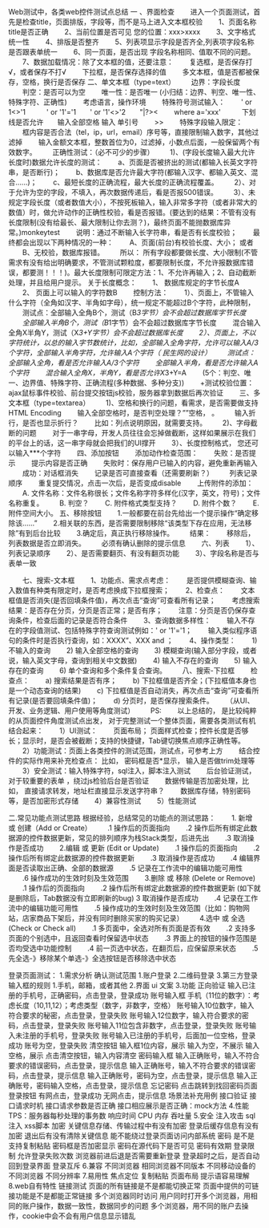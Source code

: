 Web测试中，各类web控件测试点总结
一 、界面检查
　　进入一个页面测试，首先是检查title，页面排版，字段等，而不是马上进入文本框校验
　　1、页面名称title是否正确
　　2、当前位置是否可见  您的位置：xxx>xxxx
　　3、文字格式统一性
　　4、排版是否整齐
　　5、列表项显示字段是否齐全,列表项字段名称是否跟表单统一
　　6、同一页面，是否出现 字段名称相同、值取不同的问题。
　　7、数据加载情况：除了文本框的值，还要注意：
　　复选框，是否保存打√，或者保存不打√
　　下拉框，是否保存选择的值
　　多文本框，值是否都被保存，空格，换行是否保存
二、单文本框（type=text）
　　边界：字段长度
　　判空：是否可以为空
　　唯一性：是否唯一        (小归结：边界、判空、唯一性、特殊字符、正确性)
　　考虑语言，操作环境
　　特殊符号测试输入：
　　' or 1<>'1　　　' or '1'='1　　' or '1'<>'2　　"|?><
　　where a='xxx'　　　下划线是否允许　　输入全部空格  输入 单引号
　　><script>alert(“123”);</script>>
　　特殊字段输入限定：
　　框内容是否合法（tel，ip，url，email）序号等，直接限制输入数字，其他过滤掉
　　输入金额文本框，整数首位为0，过滤掉，小数点后面，一般保留两个有效数字。
　　正确性测试：（必不可少的步骤）
　　1)、(字段长度输入最大允许长度时)数据允许长度的测试：
　　a、页面是否被挤出的测试(都输入长英文字符串，是否断行)；
　　b、数据库是否允许最大字符(都输入汉字、都输入英文、混合……)；
　　c、最短长度的正确流程，最大长度的正确流程覆盖。
　　2）、对于允许为空的字段，不填入，再次数据传递后，看是否报500错误。
　　3）、未规定字段长度（或者数值大小），不按死板输入，输入非常多字符（或者非常大的数值）时，做允许动作的正确性校验，看是否报错。(要达到的结果：不管有没有长度限制(没有给最长、最大限制让你去测？)，最终页面不能抛数据库异常。)monkeytest
　　说明：通过不断输入长字符串，看是否有长度校验；
　　最终都会出现以下两种情况的一种：
　　A、页面(前台)有校验长度、大小；   或者
　　B、无校验，数据库报错。
　　所以： 所有字段都要做长度、大小限制(不管需求有没有给出明确要求，不管测试颗粒度，都要限制长度，不允许报数据库错误，都要测！！！)。最大长度限制可限定方法：1、不允许再输入；2、自动截断处理，并且给用户提示。
关于长度概念：
　　1、 数据库规定的字节长度A
　　2、 页面上可以输入的字符数B
　　控制方法：
　　1）、页面上，不管输入什么字符（全角如汉字、半角如字母），统一规定不能超过B个字符，此种限制，
　　测试点：全部输入全角B个，测试（B*3字节）会不会超过数据库字节长度
　　全部输入半角B个，测试（B*1字节）会不会超过数据库字节长度
　　混合输入全角X半角Y，测试（X*3+Y字节）会不会超过数据库长度
　　2）、页面上，不以字符统计，以总的输入字节数统计，比如，全部输入全角字符，允许可以输入A/3个字符，全部输入半角字符，允许输入A个字符（ 民生网的设计）
　　测试点：全部输入全角，看是否允许输入A/3个字符
　　全部输入半角，看是否允许输入A个字符
　　混合输入全角X，半角Y，看是否允许X*3+Y=A
　　(5个：判空、唯一、边界值、特殊字符、正确流程(多种数据、多种分支))
　　+测试校验位置：ajax鼠标事件校验、前台提交按钮js校验，服务器拿到数据后再次验证
　　三、多文本框（type=textarea）
　　1)、空格和换行的问题，看需求，是否需要做支持HTML Encoding
　　输入全部空格时，是否判空处理？””空格，   。
　　输入折行，是否也显示折行？
　　比如：列点说明原因，就需要支持。
　　2)、字母截断的问题
　　对于一串字母，开发人员往往会忘掉做截断，这样如果展示在我们的平台上的话，这一串字母就会把我们的UI撑开
　　3）、长度控制格式， 您还可以输入***个字符
　　四、添加按钮
　　添加动作检查范围：
　　失败：是否提示
　　提示内容是否正确
　　失败时：保存用户已输入的内容，避免重新再输入
　　成功：对话框消失
　　记录是否可直接查看（还需要刷新？）
　　列表记录顺序
　　重复提交情况，点击一次后，是否变成disable
　　上传附件的添加：
　　A. 文件名称：文件名称很长；文件名称字符多样化(汉字，英文，符号)；文件名称重复。
　　B. 判空？
　　C. 附件格式类型支持？
　　D. 附件个数？
　　E. 附件空间大小。
五、移除按钮
　　1.一般都要在前台先给出一个提示操作“确定移除该……”
　　2.相关联的东西，是否需要限制移除“该类型下存在应用，无法移除”有到后台比较
　　3.确定后，真正执行移除操作。
　　结果：
　　移除后，列表数据是否立即消失。
　　必须有确认删除的提示信息
　　六、列表
　　1）、列表记录顺序
　　2）、是否需要翻页、有没有翻页功能
　　3）、字段名称是否与表单一致


　　七、搜索-文本框
　　1、功能点、需求点考虑：
　　是否提供模糊查询、输入数值有种类有限定时，是否考虑换成下拉框搜索；
　　2、检查点：
　　文本框值是否消失(是否回填条件值)，再次点击“查询”可查看所有记录；
　　考虑搜索结果：是否存在分页，分页是否正常；是否有序；
　　注意：分页是否仍保存查询条件，检查后面的记录是否符合条件
　　3、查询数据多样性：
　　输入不存在的字段值测试、包括特殊字符查询测试例如：' or '1'='1；
　　输入类似程序语句的条件时是否执行查询，如：XXXX”、XXX and ；
　　4、操作类型：
　　1) 不输入的查询
　　2) 输入全部空格的查询
　　3) 模糊查询(输入部分字段，或者说，输入英文字母，查询到相关中文数据)
　　4) 输入不存在的查询
　　5) 输入存在的查询
　　6) 单个查询和多个条件复合查询。
　　八、搜索-下拉框
　　检查点：
　　a) 搜索结果是否有序；
　　b) 下拉框值是否齐全；(下拉框值本身也是一个动态查询的结果)
　　c) 下拉框值是否自动消失，再次点击“查询”可查看所有记录(是否要回填条件值)；
　　d) 分页时，是否保存搜索条件。
　　（从UI、开发、业务逻辑、用户使用等角度测试）
　　PS:
　　以上总结的， 是比较纯粹的从页面控件角度测试点出发， 对于完整测试一个整体页面，需要各类测试有机结合起来：
　　1）UI测试：
　　页面布局； 页面样式检查；控件长度是否够长；显示时，是否会被截断；支持的快捷键，Tab键切换焦点顺序正确性等。
　　2）功能测试：页面上各类控件的测试范围，测试点，可参考上方
　　结合控件的实际作用来补充检查点： 比如， 密码框是否*显示， 输入是否做trim处理等
　　3）安全测试：输入特殊字符，sql注入，脚本注入测试
　　后台验证测试，对于较重要的表单 ，绕过js检验后台是否验证
　　数据传输是否加密处理，比如， 直接请求转发，地址栏直接显示发送字符串？
　　数据库存储，特别密码等，是否加密形式存储
　　4）兼容性测试
　　5）性能测试

二.常见功能点测试思路
根据经验，总结常见的功能点的测试思路：
　　1. 新增 或 创建（Add or Create）
　　.1 操作后的页面指向
　　.2 操作后所有绑定此数据源的控件数据更新，常见的排列顺序为栈Stack类型，后进先出
　　.3 取消操作是否成功
　　2.编辑 或 更新 (Edit or Update)
　　.1 操作后的页面指向
　　.2 操作后所有绑定此数据源的控件数据更新
　　.3 取消操作是否成功
　　.4 编辑界面是否读取出正确、全部的数据源
　　.5 记录在工作流中的编辑功能可用性
　　.6 操作成功的生效时刻及生效范围
　　3.删除 或 移除 (Delete or Remove)
　　.1 操作后的页面指向
　　.2 操作后所有绑定此数据源的控件数据更新 (如下就是删除后，Tab数据没有立即刷新的bug)
3 取消操作是否成功
　　.4 记录在工作流中的编辑功能可用性
　　.5 操作成功的生效时刻及生效范围（比如：购物网站，店家商品下架后，并没有同时删除买家的购买记录）
　　4.选中 或 全选 (Check or Check all)
　　.1 多页面中，全选对所有页面是否有效
　　.2 支持多页面的个别选中，且返回查看时保留选中状态
　　.3 界面上的按钮的操作范围是否均受选中功能控制
　　.4 前一页选中状态，在翻页后，应保留原来状态
　　.5 先全选-》移除某个单选-》全选按钮是否移除选中状态

登录页面测试：
    1.需求分析
        确认测试范围
            1.账户登录
            2.二维码登录
            3.第三方登录
        输入框的规则
            1.手机，邮箱，或者其他
    2.界面
            ui
            文案
    3.功能
        正向验证
        输入已注册的手机号，正确密码，点击登录，登录成功
        账号输入框
        手机（11位的数字）：考虑长度（10,11,12）；考虑类型（数字，非数字，空格）
        账号输入10位数字，输入符合要求的秘密，点击登录，登录失败
        账号输入12位数字，输入符合要求的密码，点击登录，登录失败
        账号输入11位包含非数字，点击登录，登录失败
        账号输入未注册的手机号，登录失败
        账号输入已注册的手机号，后面加一位空格，登录成功
        账号为空，登录失败
        清空按钮
        输入框1位内容，展示
        输入为空，不展示
        输入空格，展示
        点击清空按钮，输入内容清空
        密码输入框
        输入正确账号，输入不符合要求的错误密码，点击登录，提示信息
        输入正确账号，输入不符合要求的错误密码，点击登录，提示信息
        输入正确账号，密码为空，点击登录，提示信息
        输入正确账号，密码输入空格，点击登录，提示信息
        忘记密码
        点击跳转到找回密码页面
        登录按钮
        有网点击，登录成功
        无网点击，提示信息
        场景法补充用例
        接口验证
        接口请求时机
        接口请求参数是否正确
        接口相应展示是否正确：mock方法
    4.性能
    TPS：服务器每秒处理的事务数
    响应时间
    CPU
    内存
    吞吐量
    5.安全
        注入攻击
        sql注入
        xss脚本
        加密
        关键信息存储、传输过程中有没有加密
        登录后缓存信息有没有加密
        退出后有没有清除关键信息
        能不能绕过登录页面访问内部系统
        密码
        是不是支持复制粘贴
        密码框是否加密显示
        密码在源代码下是否可见
        密码有效期
        登录限制
        允许登录失败次数
        浏览器前进后退是否需要重新登录
        登录超时之后，是否自动回到登录界面
        登录互斥
    6.兼容
        不同浏览器
        相同浏览器不同版本
        不同移动设备的不同浏览器
        不同分辨率
    7.易用性
        焦点定位
        复制粘贴
        页面布局
        提示语容易理解
    8.web自有特性
        链接测试
        页面的所有链接是不是都能切换正常
        页面中提供的可链接功能是不是都能正常链接
        多个浏览器同时访问
        用户同时打开多个浏览器，用相同的账户操作，数据一致性，数据同步的问题
        多个浏览器，用不同的账户去操作，cookie中会不会有用户信息显示错乱
